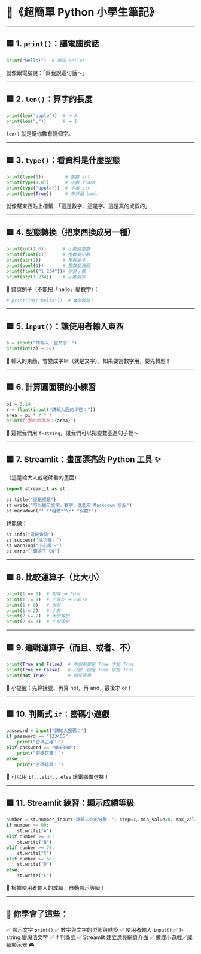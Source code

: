 # 🐍《超簡單 Python 小學生筆記》

---

## 🟦 1. `print()`：讓電腦說話

```python
print("Hello!")  # 顯示 Hello!
```

就像跟電腦說：「幫我說這句話～」

---

## 🟦 2. `len()`：算字的長度

```python
print(len("apple"))  # ➜ 5
print(len(","))      # ➜ 1
```

`len()` 就是幫你數有幾個字。

---

## 🟦 3. `type()`：看資料是什麼型態

```python
print(type(1))        # 整數 int
print(type(1.0))      # 小數 float
print(type("apple"))  # 字串 str
print(type(True))     # 布林值 bool
```

就像幫東西貼上標籤：「這是數字、這是字、這是真的或假的」

---

## 🟦 4. 型態轉換（把東西換成另一種）

```python
print(int(1.0))      # 小數變整數
print(float(1))      # 整數變小數
print(str(1))        # 整數變字
print(bool(1))       # 整數變真假
print(float("1.234"))# 字變小數
print(str(1.234))    # 小數變字
```

🔴 錯誤例子（不能把「hello」變數字）：

```python
# print(int("hello"))  # ❌會報錯！
```

---

## 🟦 5. `input()`：讓使用者輸入東西

```python
a = input("請輸入一些文字：")
print(int(a) + 10)
```

🧠 輸入的東西，會變成字串（就是文字），如果要當數字用，要先轉型！

---

## 🟦 6. 計算圓面積的小練習

```python
pi = 3.14
r = float(input("請輸入圓的半徑："))
area = pi * r * r
print(f"圓的面積為：{area}")
```

📌 這裡我們用 `f-string`，讓我們可以把變數塞進句子裡～

---

## 🟦 7. Streamlit：畫面漂亮的 Python 工具 ✨

（這是給大人或老師看的畫面）

```python
import streamlit as st

st.title("這是標題")
st.write("可以顯示文字、數字，還能用 Markdown 排版")
st.markdown("* **粗體**\n* *斜體*")
```

也能做：

```python
st.info("這是資訊")
st.success("成功囉！")
st.warning("小心喔～")
st.error("錯誤了 QQ")
```

---

## 🟦 8. 比較運算子（比大小）

```python
print(1 == 1)  # 相等 ➜ True
print(1 != 1)  # 不等於 ➜ False
print(1 > 0)   # 大於
print(1 < 2)   # 小於
print(2 >= 2)  # 大於等於
print(2 <= 3)  # 小於等於
```

---

## 🟦 9. 邏輯運算子（而且、或者、不）

```python
print(True and False)  # 兩個都要是 True 才是 True
print(True or False)   # 只要一個是 True 就是 True
print(not True)        # 相反意思
```

🧠 小提醒：先算括號、再算 not，再 and，最後才 or！

---

## 🟦 10. 判斷式 `if`：密碼小遊戲

```python
password = input("請輸入密碼：")
if password == "123456":
    print("密碼正確！")
elif password == "000000":
    print("密碼正確！")
else:
    print("密碼錯誤！")
```

📌 可以用 `if...elif...else` 讓電腦做選擇！

---

## 🟦 11. Streamlit 練習：顯示成績等級

```python
number = st.number_input("請輸入你的分數：", step=1, min_value=0, max_value=100)
if number >= 90:
    st.write("A")
elif number >= 80:
    st.write("B")
elif number >= 70:
    st.write("C")
elif number >= 60:
    st.write("D")
else:
    st.write("E")
```

📌 根據使用者輸入的成績，自動顯示等級！

---

## 🎉 你學會了這些：

✅ 顯示文字 `print()`
✅ 數字與文字的型態與轉換
✅ 使用者輸入 `input()`
✅ f-string 變魔法文字
✅ if 判斷式
✅ Streamlit 建立漂亮網頁介面
✅ 做成小遊戲／成績顯示器 🎮
